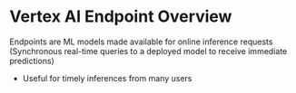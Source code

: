# Vertex AI Endpoint Overview

Endpoints are ML models made available for online inference requests (Synchronous real-time queries to a deployed model to receive immediate predictions)

* Useful for timely inferences from many users